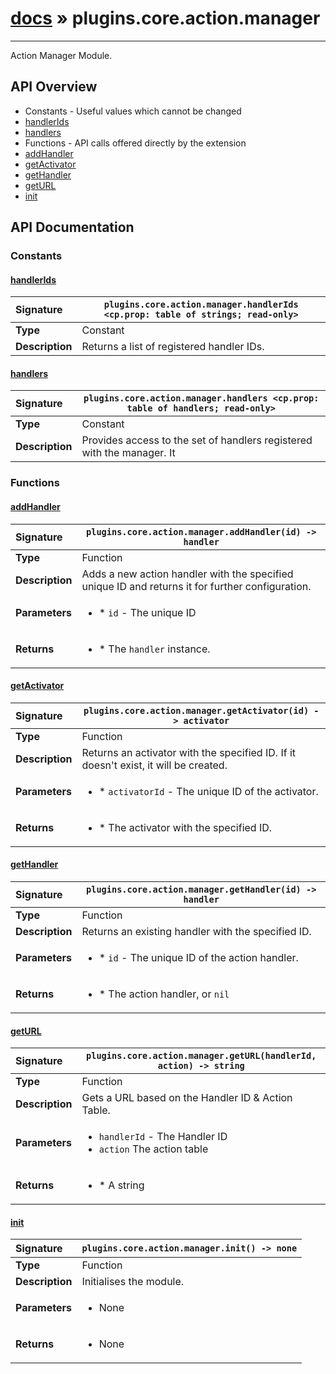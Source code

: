 # [docs](index.md) » plugins.core.action.manager
---

Action Manager Module.

## API Overview
* Constants - Useful values which cannot be changed
 * [handlerIds](#handlerids)
 * [handlers](#handlers)
* Functions - API calls offered directly by the extension
 * [addHandler](#addhandler)
 * [getActivator](#getactivator)
 * [getHandler](#gethandler)
 * [getURL](#geturl)
 * [init](#init)

## API Documentation

### Constants

#### [handlerIds](#handlerids)
| <span style="float: left;">**Signature**</span> | <span style="float: left;">`plugins.core.action.manager.handlerIds <cp.prop: table of strings; read-only>` </span>                                                          |
| -----------------------------------------------------|---------------------------------------------------------------------------------------------------------|
| **Type**                                             | Constant                                                                                         |
| **Description**                                      | Returns a list of registered handler IDs.                                                                                         |

#### [handlers](#handlers)
| <span style="float: left;">**Signature**</span> | <span style="float: left;">`plugins.core.action.manager.handlers <cp.prop: table of handlers; read-only>` </span>                                                          |
| -----------------------------------------------------|---------------------------------------------------------------------------------------------------------|
| **Type**                                             | Constant                                                                                         |
| **Description**                                      | Provides access to the set of handlers registered with the manager. It                                                                                         |

### Functions

#### [addHandler](#addhandler)
| <span style="float: left;">**Signature**</span> | <span style="float: left;">`plugins.core.action.manager.addHandler(id) -> handler` </span>                                                          |
| -----------------------------------------------------|---------------------------------------------------------------------------------------------------------|
| **Type**                                             | Function                                                                                         |
| **Description**                                      | Adds a new action handler with the specified unique ID and returns it for further configuration.                                                                                         |
| **Parameters**                                       | <ul markdown="1"><li markdown="1">* `id`		- The unique ID</li></ul> |
| **Returns**                                          | <ul markdown="1"><li markdown="1">* The `handler` instance.</li></ul>          |

#### [getActivator](#getactivator)
| <span style="float: left;">**Signature**</span> | <span style="float: left;">`plugins.core.action.manager.getActivator(id) -> activator` </span>                                                          |
| -----------------------------------------------------|---------------------------------------------------------------------------------------------------------|
| **Type**                                             | Function                                                                                         |
| **Description**                                      | Returns an activator with the specified ID. If it doesn't exist, it will be created.                                                                                         |
| **Parameters**                                       | <ul markdown="1"><li markdown="1">* `activatorId`		- The unique ID of the activator.</li></ul> |
| **Returns**                                          | <ul markdown="1"><li markdown="1">* The activator with the specified ID.</li></ul>          |

#### [getHandler](#gethandler)
| <span style="float: left;">**Signature**</span> | <span style="float: left;">`plugins.core.action.manager.getHandler(id) -> handler` </span>                                                          |
| -----------------------------------------------------|---------------------------------------------------------------------------------------------------------|
| **Type**                                             | Function                                                                                         |
| **Description**                                      | Returns an existing handler with the specified ID.                                                                                         |
| **Parameters**                                       | <ul markdown="1"><li markdown="1">* `id`			- The unique ID of the action handler.</li></ul> |
| **Returns**                                          | <ul markdown="1"><li markdown="1">* The action handler, or `nil`</li></ul>          |

#### [getURL](#geturl)
| <span style="float: left;">**Signature**</span> | <span style="float: left;">`plugins.core.action.manager.getURL(handlerId, action) -> string` </span>                                                          |
| -----------------------------------------------------|---------------------------------------------------------------------------------------------------------|
| **Type**                                             | Function                                                                                         |
| **Description**                                      | Gets a URL based on the Handler ID & Action Table.                                                                                         |
| **Parameters**                                       | <ul markdown="1"><li markdown="1">`handlerId` - The Handler ID</li><li markdown="1">`action` The action table</li></ul> |
| **Returns**                                          | <ul markdown="1"><li markdown="1">* A string</li></ul>          |

#### [init](#init)
| <span style="float: left;">**Signature**</span> | <span style="float: left;">`plugins.core.action.manager.init() -> none` </span>                                                          |
| -----------------------------------------------------|---------------------------------------------------------------------------------------------------------|
| **Type**                                             | Function                                                                                         |
| **Description**                                      | Initialises the module.                                                                                         |
| **Parameters**                                       | <ul markdown="1"><li markdown="1">None</li></ul> |
| **Returns**                                          | <ul markdown="1"><li markdown="1">None</li></ul>          |

